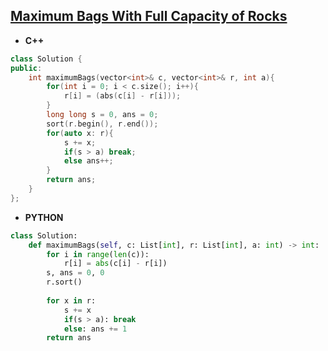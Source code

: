 ## [Maximum Bags With Full Capacity of Rocks](https://leetcode.com/problems/maximum-bags-with-full-capacity-of-rocks/)

* **C++**
```cpp
class Solution {
public:
    int maximumBags(vector<int>& c, vector<int>& r, int a){
        for(int i = 0; i < c.size(); i++){
            r[i] = (abs(c[i] - r[i]));
        }
        long long s = 0, ans = 0;
        sort(r.begin(), r.end());
        for(auto x: r){
            s += x;
            if(s > a) break;
            else ans++;
        }
        return ans;
    }
};
```

* **PYTHON**
```py
class Solution:
    def maximumBags(self, c: List[int], r: List[int], a: int) -> int:
        for i in range(len(c)):
            r[i] = abs(c[i] - r[i])
        s, ans = 0, 0
        r.sort()
        
        for x in r:
            s += x
            if(s > a): break
            else: ans += 1
        return ans
```
